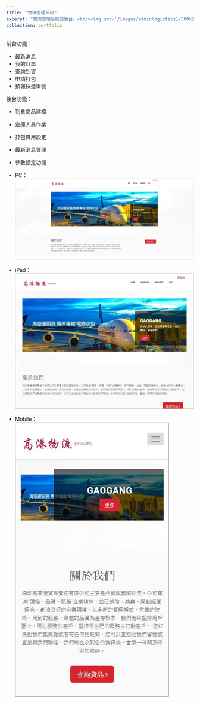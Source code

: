 ```yaml
---
title: "物流管理系統"
excerpt: "物流管理系統前後台。<br/><img src='/images/adminlogistics1/500x300.jpg'>"
collection: portfolio
---
```


前台功能：<br/>
* 最新消息<br/>
* 我的訂單<br/>
* 查詢到貨<br/>
* 申請打包<br/>
* 預報快遞單號<br/>

後台功能：<br/>
* 到倉商品建檔<br/>
* 倉庫人員作業<br/>
* 打包費用設定<br/>
* 最新消息管理<br/>
* 參數設定功能<br/>

* PC：<br/>
<img src='/images/adminlogistics1/pc.jpg'><br/>

* iPad：<br/>
<img src='/images/adminlogistics1/ipad.jpg'><br/>

* Mobile：<br/>
<img src='/images/adminlogistics1/mobile.jpg'><br/>
